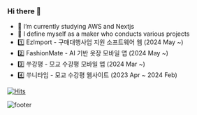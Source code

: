 ### Hi there 👋

- 🌱 I’m currently studying AWS and Nextjs
- 🚀 I define myself as a maker who conducts various projects
- 1️⃣ EzImport - 구매대행사업 지원 소프트웨어 웹 (2024 May ~)
- 2️⃣ FashionMate - AI 기반 옷장 모바일 앱 (2024 May ~)
- 3️⃣ 쑤강평 - 모교 수강평 모바일 앱 (2024 Mar ~)
- 4️⃣ 쑤니타임 - 모교 수강평 웹사이트 (2023 Apr ~ 2024 Feb)




[![Hits](https://hits.seeyoufarm.com/api/count/incr/badge.svg?url=https%3A%2F%2Fgithub.com%2FLDYWINNER&count_bg=%2379C83D&title_bg=%23555555&icon=&icon_color=%23E7E7E7&title=hits&edge_flat=false)](https://hits.seeyoufarm.com)

![footer](https://capsule-render.vercel.app/api?type=waving&color=auto&height=100&section=footer)
